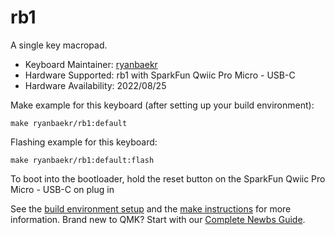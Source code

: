 # rb1

A single key macropad.

* Keyboard Maintainer: [ryanbaekr](https://github.com/ryanbaekr)
* Hardware Supported: rb1 with SparkFun Qwiic Pro Micro - USB-C
* Hardware Availability: 2022/08/25

Make example for this keyboard (after setting up your build environment):

    make ryanbaekr/rb1:default

Flashing example for this keyboard:

    make ryanbaekr/rb1:default:flash

To boot into the bootloader, hold the reset button on the SparkFun Qwiic Pro Micro - USB-C on plug in

See the [build environment setup](https://docs.qmk.fm/#/getting_started_build_tools) and the [make instructions](https://docs.qmk.fm/#/getting_started_make_guide) for more information. Brand new to QMK? Start with our [Complete Newbs Guide](https://docs.qmk.fm/#/newbs).

